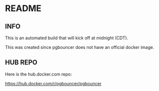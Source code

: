 # README

## INFO

This is an automated build that will kick off at midnight (CDT).

This was created since pgbouncer does not have an official docker image.

## HUB REPO

Here is the hub.docker.com repo:

https://hub.docker.com/r/pgbouncer/pgbouncer
